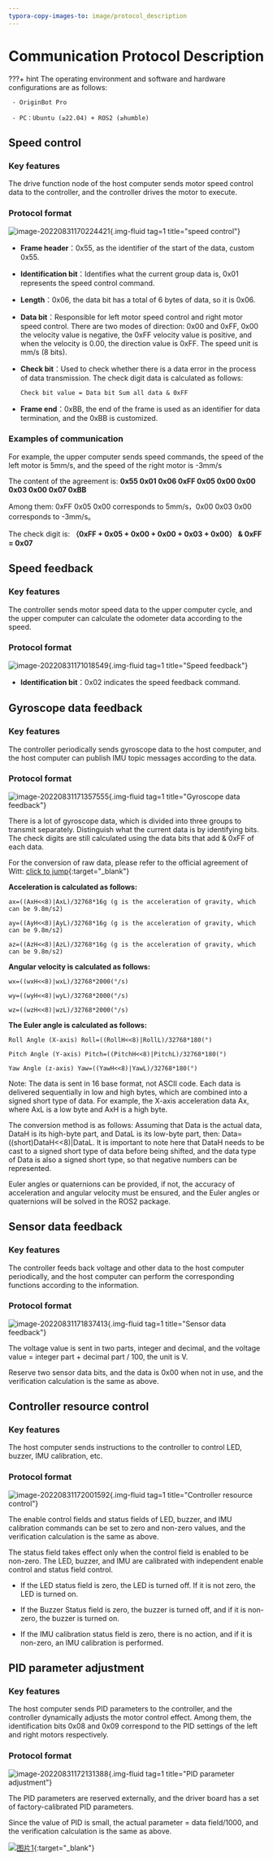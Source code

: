 ```yaml
---
typora-copy-images-to: image/protocol_description
---
```


# **Communication Protocol Description**

???+ hint
    The operating environment and software and hardware configurations are as follows: 

     - OriginBot Pro

     - PC：Ubuntu (≥22.04) + ROS2 (≥humble)





## **Speed control**



### **Key features**

The drive function node of the host computer sends motor speed control data to the controller, and the controller drives the motor to execute.



### **Protocol format**

![image-20220831170224421](../../assets/img/protocol_description/image-20220831170224421.png){.img-fluid tag=1 title="speed control"}



- **Frame header**：0x55, as the identifier of the start of the data, custom 0x55.

- **Identification bit**：Identifies what the current group data is, 0x01 represents the speed control command.

- **Length**：0x06, the data bit has a total of 6 bytes of data, so it is 0x06.

- **Data bit**：Responsible for left motor speed control and right motor speed control. There are two modes of direction: 0x00 and 0xFF, 0x00 the velocity value is negative, the 0xFF velocity value is positive, and when the velocity is 0.00, the direction value is 0xFF. The speed unit is mm/s (8 bits).

- **Check bit**：Used to check whether there is a data error in the process of data transmission. The check digit data is calculated as follows:
  
  ```
  Check bit value = Data bit Sum all data & 0xFF
  ```

- **Frame end**：0xBB, the end of the frame is used as an identifier for data termination, and the 0xBB is customized.

### **Examples of communication**

For example, the upper computer sends speed commands, the speed of the left motor is 5mm/s, and the speed of the right motor is -3mm/s

The content of the agreement is: **0x55 0x01 0x06 0xFF 0x05 0x00 0x00 0x03 0x00 0x07 0xBB**

Among them: 0xFF 0x05 0x00 corresponds to 5mm/s，0x00 0x03 0x00 corresponds to -3mm/s。

The check digit is: **（0xFF + 0x05 + 0x00 + 0x00 + 0x03 + 0x00） & 0xFF = 0x07**



## **Speed feedback**

### **Key features**

The controller sends motor speed data to the upper computer cycle, and the upper computer can calculate the odometer data according to the speed.



### **Protocol format**

![image-20220831171018549](../../assets/img/protocol_description/image-20220831171018549.png){.img-fluid tag=1 title="Speed feedback"}

- **Identification bit**：0x02 indicates the speed feedback command.
  
  

## **Gyroscope data feedback**

### **Key features**

The controller periodically sends gyroscope data to the host computer, and the host computer can publish IMU topic messages according to the data.



### **Protocol format**

![image-20220831171357555](../../assets/img/protocol_description/image-20220831171357555.png){.img-fluid tag=1 title="Gyroscope data feedback"}



There is a lot of gyroscope data, which is divided into three groups to transmit separately. Distinguish what the current data is by identifying bits. The check digits are still calculated using the data bits that add & 0xFF of each data.

For the conversion of raw data, please refer to the official agreement of Witt: [click to jump](https://wit-motion.yuque.com/books/share/29a9c291-ebf5-4f6f-83e3-4093832dce78/locehn){:target="_blank"}



**Acceleration is calculated as follows:**

```
ax=((AxH<<8)|AxL)/32768*16g (g is the acceleration of gravity, which can be 9.8m/s2) 

ay=((AyH<<8)|AyL)/32768*16g (g is the acceleration of gravity, which can be 9.8m/s2)

az=((AzH<<8)|AzL)/32768*16g (g is the acceleration of gravity, which can be 9.8m/s2)
```

**Angular velocity is calculated as follows:**

```
wx=((wxH<<8)|wxL)/32768*2000(°/s) 

wy=((wyH<<8)|wyL)/32768*2000(°/s) 

wz=((wzH<<8)|wzL)/32768*2000(°/s) 
```

**The Euler angle is calculated as follows:**

```
Roll Angle (X-axis) Roll=((RollH<<8)|RollL)/32768*180(°) 

Pitch Angle (Y-axis) Pitch=((PitchH<<8)|PitchL)/32768*180(°) 

Yaw Angle (z-axis) Yaw=((YawH<<8)|YawL)/32768*180(°)
```



Note: The data is sent in 16 base format, not ASCII code. Each data is delivered sequentially in low and high bytes, which are combined into a signed short type of data. For example, the X-axis acceleration data Ax, where AxL is a low byte and AxH is a high byte.

The conversion method is as follows: Assuming that Data is the actual data, DataH is its high-byte part, and DataL is its low-byte part, then: Data=((short)DataH<<8)|DataL. It is important to note here that DataH needs to be cast to a signed short type of data before being shifted, and the data type of Data is also a signed short type, so that negative numbers can be represented.

Euler angles or quaternions can be provided, if not, the accuracy of acceleration and angular velocity must be ensured, and the Euler angles or quaternions will be solved in the ROS2 package.



## **Sensor data feedback**

### **Key features**

The controller feeds back voltage and other data to the host computer periodically, and the host computer can perform the corresponding functions according to the information.



### **Protocol format**

![image-20220831171837413](../../assets/img/protocol_description/image-20220831171837413.png){.img-fluid tag=1 title="Sensor data feedback"}

The voltage value is sent in two parts, integer and decimal, and the voltage value = integer part + decimal part / 100, the unit is V.

Reserve two sensor data bits, and the data is 0x00 when not in use, and the verification calculation is the same as above.



## **Controller resource control**

### **Key features**

The host computer sends instructions to the controller to control LED, buzzer, IMU calibration, etc.



### **Protocol format**

![image-20220831172001592](../../assets/img/protocol_description/image-20220831172001592.png){.img-fluid tag=1 title="Controller resource control"}

The enable control fields and status fields of LED, buzzer, and IMU calibration commands can be set to zero and non-zero values, and the verification calculation is the same as above.

The status field takes effect only when the control field is enabled to be non-zero. The LED, buzzer, and IMU are calibrated with independent enable control and status field control.

- If the LED status field is zero, the LED is turned off. If it is not zero, the LED is turned on.

- If the Buzzer Status field is zero, the buzzer is turned off, and if it is non-zero, the buzzer is turned on.

- If the IMU calibration status field is zero, there is no action, and if it is non-zero, an IMU calibration is performed.
  
  

## **PID parameter adjustment**

### **Key features**

The host computer sends PID parameters to the controller, and the controller dynamically adjusts the motor control effect. Among them, the identification bits 0x08 and 0x09 correspond to the PID settings of the left and right motors respectively.



### **Protocol format**

![image-20220831172131388](../../assets/img/protocol_description/image-20220831172131388.png){.img-fluid tag=1 title="PID parameter adjustment"}

The PID parameters are reserved externally, and the driver board has a set of factory-calibrated PID parameters.

Since the value of PID is small, the actual parameter = data field/1000, and the verification calculation is the same as above.



[![图片1](../../assets/img/footer.png)](https://www.guyuehome.com/){:target="_blank"}

